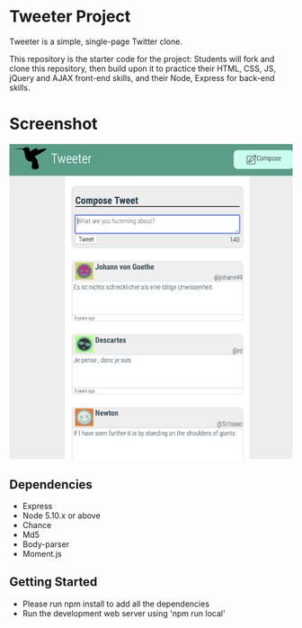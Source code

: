 # Tweeter Project

Tweeter is a simple, single-page Twitter clone.

This repository is the starter code for the project: Students will fork and clone this repository, then build upon it to practice their HTML, CSS, JS, jQuery and AJAX front-end skills, and their Node, Express for back-end skills.

# Screenshot

!["Screenshot of chatty messages in action!"](https://github.com/tnathalang/tweeter/blob/master/tweeter.png?raw=true)



## Dependencies

- Express
- Node 5.10.x or above
- Chance 
- Md5
- Body-parser
- Moment.js



## Getting Started

- Please run npm install to add all the dependencies
- Run the development web server using 'npm run local'

